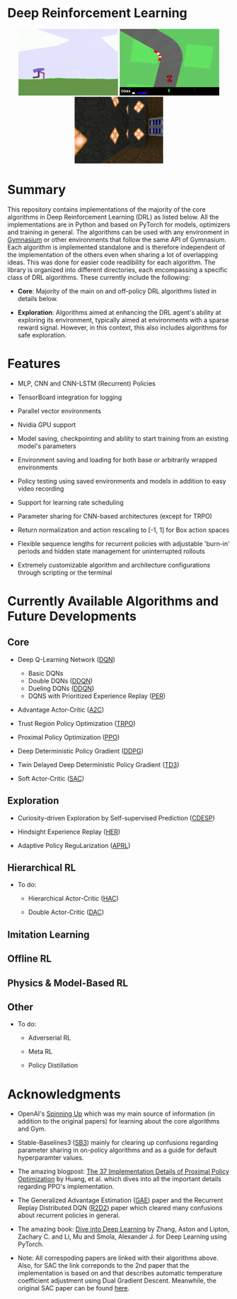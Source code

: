 # Deep Reinforcement Learning
<p align="center">
  <img src="images/bipedal_walker.gif" alt="Bipedal Walker" height="150"/>
  <img src="images/car_racing.gif" alt="Car Racing" height="150"/>
  <img src="images/vizdoom.gif" alt="ViZDoom" height="150"/>
</p>

# Summary

This repository contains implementations of the majority of the core algorithms in Deep Reinforcement Learning (DRL) as listed below. All the implementations are in Python and based on PyTorch for models, optimizers and training in general. The algorithms can be used with any environment in [Gymnasium](https://github.com/Farama-Foundation/Gymnasium) or other environments that follow the same API of Gymnasium. Each algorithm is implemented standalone and is therefore independent of the implementation of the others even when sharing a lot of overlapping ideas. This was done for easier code readibility for each algorithm. The library is organized into different directories, each encompassing a specific class of DRL algorithms. These currently include the following:

* **Core**: Majority of the main on and off-policy DRL algorithms listed in details below.

* **Exploration**: Algorithms aimed at enhancing the DRL agent's ability at exploring its environment, typically aimed at environments with a sparse reward signal. However, in this context, this also includes algorithms for safe exploration.   

# Features 

* MLP, CNN and CNN-LSTM (Recurrent) Policies

* TensorBoard integration for logging

* Parallel vector environments

* Nvidia GPU support

* Model saving, checkpointing and ability to start training from an existing model's parameters

* Environment saving and loading for both base or arbitrarily wrapped environments

* Policy testing using saved environments and models in addition to easy video recording

* Support for learning rate scheduling

* Parameter sharing for CNN-based architectures (except for TRPO) 

* Return normalization and action rescaling to [-1, 1] for Box action spaces

* Flexible sequence lengths for recurrent policies with adjustable 'burn-in' periods and hidden state management for uninterrupted rollouts

* Extremely customizable algorithm and architecture configurations through scripting or the terminal

# Currently Available Algorithms and Future Developments

## Core

* Deep Q-Learning Network ([DQN](https://doi.org/10.1038/nature14236))
	* Basic DQNs   
	* Double DQNs ([DDQN](	
	https://doi.org/10.48550/arXiv.1509.06461))
	* Dueling DQNs ([DDQN](	
	https://doi.org/10.48550/arXiv.1511.06581))
	* DQNS with Prioritized Experience Replay ([PER](	
	https://doi.org/10.48550/arXiv.1511.05952))

* Advantage Actor-Critic ([A2C](	
https://doi.org/10.48550/arXiv.1602.01783))

* Trust Region Policy Optimization ([TRPO](	
https://doi.org/10.48550/arXiv.1502.05477))	

* Proximal Policy Optimization ([PPO](	
https://doi.org/10.48550/arXiv.1707.06347))

* Deep Deterministic Policy Gradient ([DDPG](	
https://doi.org/10.48550/arXiv.1509.02971))

* Twin Delayed Deep Deterministic Policy Gradient ([TD3](	
https://doi.org/10.48550/arXiv.1802.09477))

* Soft Actor-Critic ([SAC](	
https://doi.org/10.48550/arXiv.1812.05905))

## Exploration

* Curiosity-driven Exploration by Self-supervised Prediction ([CDESP](	
https://doi.org/10.48550/arXiv.1705.05363))

* Hindsight Experience Replay ([HER](	
https://doi.org/10.48550/arXiv.1707.01495
))

* Adaptive Policy ReguLarization ([APRL](	
https://doi.org/10.48550/arXiv.2310.17634)) 
	
## Hierarchical RL 

* To do:
	* Hierarchical Actor-Critic ([HAC](	
	https://doi.org/10.48550/arXiv.1712.00948))
 	
	* Double Actor-Critic ([DAC](	
	https://doi.org/10.48550/arXiv.1904.12691))

## Imitation Learning

## Offline RL

## Physics & Model-Based RL

## Other

* To do:
	* Adverserial RL
	
	* Meta RL
	
	* Policy Distillation

# Acknowledgments

* OpenAI's [Spinning Up](https://spinningup.openai.com/en/latest/) which was my main source of information (in addition to the original papers) for learning about the core algorithms and Gym.  

* Stable-Baselines3 ([SB3](https://stable-baselines3.readthedocs.io/en/master/)) mainly for clearing up confusions regarding parameter sharing in on-policy algorithms and as a guide for default hyperparamter values. 

* The amazing blogpost: [The 37 Implementation Details of Proximal Policy Optimization](https://iclr-blog-track.github.io/2022/03/25/ppo-implementation-details/#Andrychowicz) by Huang, et al. which dives into all the important details regarding PPO's implementation. 

* The Generalized Advantage Estimation ([GAE](	
https://doi.org/10.48550/arXiv.1506.02438)) paper and the Recurrent Replay Distributed DQN ([R2D2](https://openreview.net/forum?id=r1lyTjAqYX)) paper which cleared many confusions about recurrent policies in general. 

* The amazing book: [Dive into Deep Learning](https://d2l.ai/) by Zhang, Aston and Lipton, Zachary C. and Li, Mu and Smola, Alexander J. for Deep Learning using PyTorch.

* Note: All correspoding papers are linked with their algorithms above. Also, for SAC the link correponds to the 2nd paper that the implementation is based on and that describes automatic temperature coefficient adjustment using Dual Gradient Descent. Meanwhile, the original SAC paper can be found [here](https://arxiv.org/abs/1801.01290).